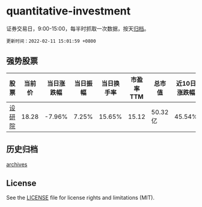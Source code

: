 # quantitative-investment

证券交易日，9:00-15:00，每半时抓取一次数据，按天[归档](archives)。

`更新时间：2022-02-11 15:01:59 +0800`

## 强势股票

|股票|当前价|当日涨跌幅|当日振幅|当日换手率|市盈率TTM|总市值|近10日涨跌幅|
|----|----|----|----|----|----|----|----|
|[设研院](https://xueqiu.com/S/SZ300732)|18.28|-7.96%|7.25%|15.65%|15.12|50.32亿|45.54%|

## 历史归档

[archives](archives)

## License

See the [LICENSE](LICENSE) file for license rights and limitations (MIT).